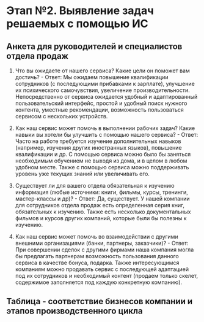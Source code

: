# Этап №2. Выявление задач решаемых с помощью ИС

## Анкета для руководителей и специалистов отдела продаж
  1. Что вы ожидаете от нашего сервиса? Какие цели он поможет вам достичь?
    - Ответ: Мы ожидаем повышение квалификации сотрудников (с последующими прибавками к зарплате), улучшение их психического самочувствия, увеличение производительности.
        Непосредственно от сервиса ожидается удобный и адаптированный пользовательский интерфейс, простой и удобный поиск нужного контента, уместные рекомендации, 
        возможность пользоваться сервисом с нескольких устройств.
  
  2. Как наш сервис может помочь в выполнении рабочих задач? Какие навыки вы хотели бы улучшить с помощью нашего сервиса?
    - Ответ: Часто на работе требуется изучение дополнительных навыков (например, изучения других иностранных языков), повышение квалификации и др. С помощью сервиса 
можно было бы заняться необходимым обучением не выходя из дома, и в целом в любом удобном месте. Также с помощью сервиса можно поддерживать уровень уже текущих знаний 
        или увеличивать его.
  
  3. Существует ли для вашего отдела обязательная к изучению информация (любые источники: книги, фильмы, курсы, тренинги, мастер-классы и др)?
    - Ответ: Да, существует. У нашей компании для сотрудников отдела продаж есть определенная серия книг, обязательных к изучению. Также есть несколько документальных 
        фильмов и курсов других компаний, которые были бы полезны к изучению.
  
  4. Как наш сервис может помочь во взаимодействии с другими внешними организациями (банки, партнеры, заказчики)?
    - Ответ: При совершении сделок с другими фирмами наша компания могла бы предлагать партнерам возможность пользования данного сервиса в качестве бонуса, подарка. 
Также интересующимся компаниям можно продавать сервис с последующей адаптацией под их сотрудников и необходимый контент (продаем только скелет, содержимое заполняется 
        под каждую конкретную компанию).

## Таблица - соответствие бизнесов компании и этапов производственного цикла
